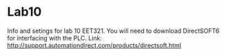 # Lab10
Info and setings for lab 10 EET321.
You will need to download DirectSOFT6 for interfacing with the PLC.
Link: http://support.automationdirect.com/products/directsoft.html
